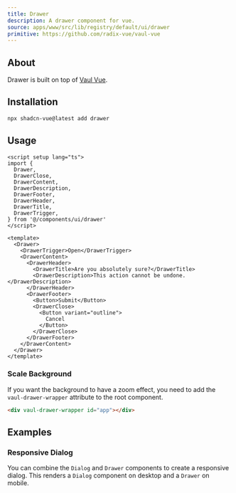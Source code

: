 ```yaml
---
title: Drawer
description: A drawer component for vue.
source: apps/www/src/lib/registry/default/ui/drawer
primitive: https://github.com/radix-vue/vaul-vue
---
```


<ComponentPreview name="DrawerDemo" />

## About

Drawer is built on top of [Vaul Vue](https://github.com/radix-vue/vaul-vue).

## Installation

```bash
npx shadcn-vue@latest add drawer
```

## Usage

```vue showLineNumbers
<script setup lang="ts">
import {
  Drawer,
  DrawerClose,
  DrawerContent,
  DrawerDescription,
  DrawerFooter,
  DrawerHeader,
  DrawerTitle,
  DrawerTrigger,
} from '@/components/ui/drawer'
</script>

<template>
  <Drawer>
    <DrawerTrigger>Open</DrawerTrigger>
    <DrawerContent>
      <DrawerHeader>
        <DrawerTitle>Are you absolutely sure?</DrawerTitle>
        <DrawerDescription>This action cannot be undone.</DrawerDescription>
      </DrawerHeader>
      <DrawerFooter>
        <Button>Submit</Button>
        <DrawerClose>
          <Button variant="outline">
            Cancel
          </Button>
        </DrawerClose>
      </DrawerFooter>
    </DrawerContent>
  </Drawer>
</template>
```
### Scale Background
If you want the background to have a zoom effect, you need to add the `vaul-drawer-wrapper` attribute to the root component.
```html
<div vaul-drawer-wrapper id="app"></div>
```

## Examples

### Responsive Dialog

You can combine the `Dialog` and `Drawer` components to create a responsive dialog. This renders a `Dialog` component on desktop and a `Drawer` on mobile.

<ComponentPreview name="DrawerDialog" />
